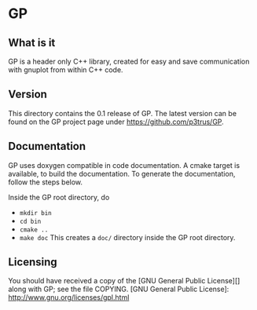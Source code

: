 GP
==

What is it
----------

GP is a header only C++ library, created for easy and save communication with
gnuplot from within C++ code.

Version
-------

This directory contains the 0.1 release of GP. The latest version can be found 
on the GP project page under https://github.com/p3trus/GP.

Documentation
-------------

GP uses doxygen compatible in code documentation. A cmake target is available, to build the documentation.
To generate the documentation, follow the steps below. 

Inside the GP root directory, do
  * `mkdir bin`
  * `cd bin`
  * `cmake ..`
  * `make doc`
This creates a `doc/` directory inside the GP root directory.

Licensing
---------

You should have received a copy of the [GNU General Public License][] along with
GP; see the file COPYING.
  [GNU General Public License]: http://www.gnu.org/licenses/gpl.html
